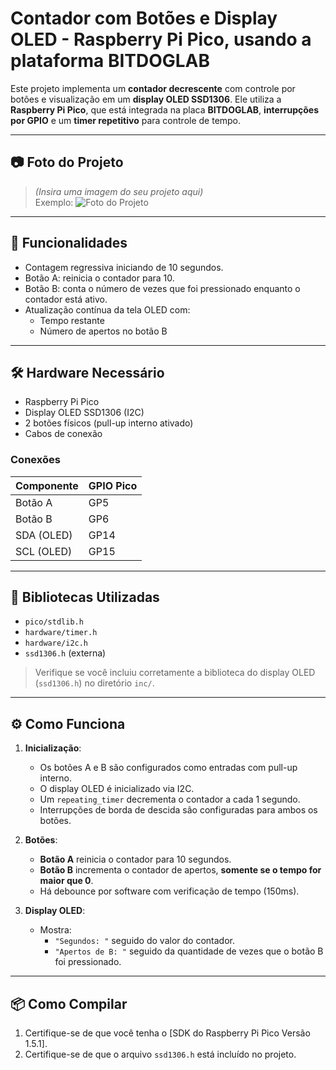 # Contador com Botões e Display OLED  - Raspberry Pi Pico, usando a plataforma BITDOGLAB

Este projeto implementa um **contador decrescente** com controle por botões e visualização em um **display OLED SSD1306**. Ele utiliza a **Raspberry Pi Pico**, que está integrada na placa **BITDOGLAB**, **interrupções por GPIO** e um **timer repetitivo** para controle de tempo.

---

## 📷 Foto do Projeto

> *(Insira uma imagem do seu projeto aqui)*  
> Exemplo:
> ![Foto do Projeto](caminho/para/sua/imagem.jpg)

---

## 🧠 Funcionalidades

- Contagem regressiva iniciando de 10 segundos.
- Botão A: reinicia o contador para 10.
- Botão B: conta o número de vezes que foi pressionado enquanto o contador está ativo.
- Atualização contínua da tela OLED com:
  - Tempo restante
  - Número de apertos no botão B

---

## 🛠️ Hardware Necessário

- Raspberry Pi Pico
- Display OLED SSD1306 (I2C)
- 2 botões físicos (pull-up interno ativado)
- Cabos de conexão

### Conexões

| Componente  | GPIO Pico |
|-------------|------------|
| Botão A     | GP5        |
| Botão B     | GP6        |
| SDA (OLED)  | GP14       |
| SCL (OLED)  | GP15       |

---

## 🧰 Bibliotecas Utilizadas

- `pico/stdlib.h`
- `hardware/timer.h`
- `hardware/i2c.h`
- `ssd1306.h` (externa)

> Verifique se você incluiu corretamente a biblioteca do display OLED (`ssd1306.h`) no diretório `inc/`.

---

## ⚙️ Como Funciona

1. **Inicialização**:
   - Os botões A e B são configurados como entradas com pull-up interno.
   - O display OLED é inicializado via I2C.
   - Um `repeating_timer` decrementa o contador a cada 1 segundo.
   - Interrupções de borda de descida são configuradas para ambos os botões.

2. **Botões**:
   - **Botão A** reinicia o contador para 10 segundos.
   - **Botão B** incrementa o contador de apertos, **somente se o tempo for maior que 0**.
   - Há debounce por software com verificação de tempo (150ms).

3. **Display OLED**:
   - Mostra:
     - `"Segundos: "` seguido do valor do contador.
     - `"Apertos de B: "` seguido da quantidade de vezes que o botão B foi pressionado.

---

## 📦 Como Compilar

1. Certifique-se de que você tenha o [SDK do Raspberry Pi Pico Versão 1.5.1].
2. Certifique-se de que o arquivo `ssd1306.h` está incluído no projeto.

